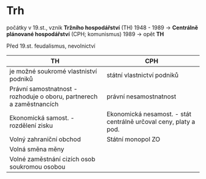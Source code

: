 # Trh
 
počátky v 19.st., vznik **Tržního hospodářství** (TH)
1948 - 1989 -> **Centrálně plánované hospodářství** (CPH; komunismus)
1989 -> opět **TH**

Před 19.st. feudalismus, nevolnictví

| TH                                                                   | CPH                                                              |
| -------------------------------------------------------------------- | ---------------------------------------------------------------- |
| je možné soukromé vlastniství podniků                                         | státní vlastnictví podniků                                       |
| Právní samostnatnost - rozhoduje o oboru, partnerech a zaměstnancích | právní nesamostnatnost                                           |
| Ekonomická samost. - rozdělení zisku                                 | Ekonomická nesamost. - stát centrálně určoval ceny, platy a pod. |
| Volný zahraniční obchod                                                    | Státní monopol ZO                                          |
| Volná směna měny                                                                     |                                                  |
| Volné zaměstnání cizích osob soukromou osobou                                                                     |                                                                  |

